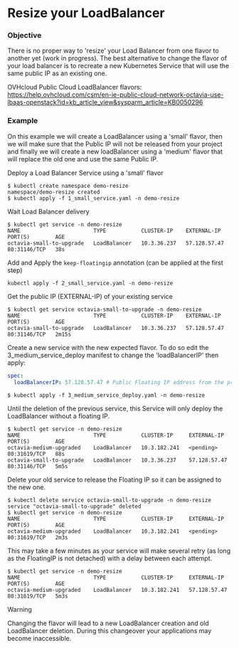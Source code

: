 # Resize your LoadBalancer

### Objective
There is no proper way to 'resize' your Load Balancer from one flavor to another yet (work in progress). The best alternative to change the flavor of your load balancer is to recreate a new Kubernetes Service that will use the same public IP as an existing one.

OVHcloud Public Cloud LoadBalancer flavors: https://help.ovhcloud.com/csm/en-ie-public-cloud-network-octavia-use-lbaas-openstack?id=kb_article_view&sysparm_article=KB0050296

### Example

On this example we will create a LoadBalancer using a 'small' flavor, then we will make sure that the Public IP will not be released from your project and finally we will create a new loadBalancer using a 'medium' flavor that will replace the old one and use the same Public IP.

Deploy a Load Balancer Service using a 'small' flavor
```shell
$ kubectl create namespace demo-resize
namespace/demo-resize created
$ kubectl apply -f 1_small_service.yaml -n demo-resize
```

Wait Load Balancer delivery
```shell
$ kubectl get service -n demo-resize
NAME                       TYPE           CLUSTER-IP    EXTERNAL-IP   PORT(S)        AGE
octavia-small-to-upgrade   LoadBalancer   10.3.36.237   57.128.57.47  80:31146/TCP   38s
```

Add and Apply the `keep-floatingip` annotation (can be applied at the first step)
```shell
kubectl apply -f 2_small_service.yaml -n demo-resize
```

Get the public IP (EXTERNAL-IP) of your existing service
```shell
$ kubectl get service octavia-small-to-upgrade -n demo-resize
NAME                       TYPE           CLUSTER-IP    EXTERNAL-IP     PORT(S)        AGE
octavia-small-to-upgrade   LoadBalancer   10.3.36.237   57.128.57.47    80:31146/TCP   2m15s
```

Create a new service with the new expected flavor. To do so edit the 3_medium_service_deploy manifest to change the 'loadBalancerIP' then apply:
```yaml
spec:
  loadBalancerIP: 57.128.57.47 # Public Floating IP address from the previous service
```
```shell
$ kubectl apply -f 3_medium_service_deploy.yaml -n demo-resize
```

Until the deletion of the previous service, this Service will only deploy the LoadBalancer without a floating IP.
```shell
$ kubectl get service -n demo-resize
NAME                       TYPE           CLUSTER-IP     EXTERNAL-IP     PORT(S)        AGE
octavia-medium-upgraded    LoadBalancer   10.3.182.241   <pending>       80:31619/TCP   88s
octavia-small-to-upgrade   LoadBalancer   10.3.36.237    57.128.57.47    80:31146/TCP   5m5s
```

Delete your old service to release the Floating IP so it can be assigned to the new one.
```shell
$ kubectl delete service octavia-small-to-upgrade -n demo-resize
service "octavia-small-to-upgrade" deleted
$ kubectl get service -n demo-resize
NAME                       TYPE           CLUSTER-IP     EXTERNAL-IP     PORT(S)        AGE
octavia-medium-upgraded    LoadBalancer   10.3.182.241   <pending>       80:31619/TCP   2m3s
```

This may take a few minutes as your service will make several retry (as long as the FloatingIP is not detached) with a delay between each attempt.
```shell
$ kubectl get service -n demo-resize
NAME                       TYPE           CLUSTER-IP     EXTERNAL-IP     PORT(S)        AGE
octavia-medium-upgraded    LoadBalancer   10.3.182.241   57.128.57.47    80:31619/TCP   5m3s
```
> [!warning]
>
> Changing the flavor will lead to a new LoadBalancer creation and old LoadBalancer deletion. During this changeover your applications may become inaccessible.
>
